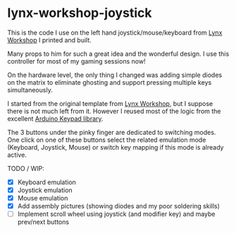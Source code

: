 # lynx-workshop-joystick

This is the code I use on the left hand joystick/mouse/keyboard from [Lynx Workshop](https://www.lynx-workshop.com/) I printed and built.

Many props to him for such a great idea and the wonderful design. I use this controller for most of my gaming sessions now!

On the hardware level, the only thing I changed was adding simple diodes on the matrix to eliminate ghosting and support pressing multiple keys simultaneously.

I started from the original template from [Lynx Workshop](https://5f2fc3fa-16c8-4939-878d-c368ff270bdb.filesusr.com/archives/67f963_722028bf48664c0d82f5bbe289d8461b.zip?dn=cat_joystick_lefthand_version_001.zip), but I suppose there is not much left from it. However I reused most of the logic from the excellent [Arduino Keypad library](https://github.com/Chris--A/Keypad).

The 3 buttons under the pinky finger are dedicated to switching modes. One click on one of these buttons select the related emulation mode (Keyboard, Joystick, Mouse) or switch key mapping if this mode is already active.

TODO / WIP:
- [X] Keyboard emulation
- [X] Joystick emulation
- [X] Mouse emulation
- [X] Add assembly pictures (showing diodes and my poor soldering skills)
- [ ] Implement scroll wheel using joystick (and modifier key) and maybe prev/next buttons
